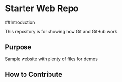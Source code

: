 # Starter Web Repo

##Introduction

This repository is for showing how Git and GitHub work

## Purpose

Sample website with plenty of files for demos

## How to Contribute
